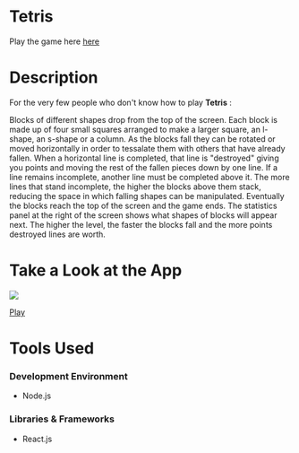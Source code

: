 
# Tetris 

Play the game here [here](https://kevmhughes.github.io/tetris/)

# Description
For the very few people who don't know how to play **Tetris** : 

Blocks of different shapes drop from the top of the screen. Each block is made up of four small squares arranged to make a larger square, an l-shape, an s-shape or a column. As the blocks fall they can be rotated or moved horizontally in order to tessalate them with others that have already fallen. When a horizontal line is completed, that line is "destroyed" giving you points and moving the rest of the fallen pieces down by one line. If a line remains incomplete, another line must be completed above it. The more lines that stand incomplete, the higher the blocks above them stack, reducing the space in which falling shapes can be manipulated. Eventually the blocks reach the top of the screen and the game ends. The statistics panel at the right of the screen shows what shapes of blocks will appear next. The higher the level, the faster the blocks fall and the more points destroyed lines are worth.


# Take a Look at the App
<kbd>
<img src="src/assets/desktop_screenshot.png"/>
</kbd>

[Play](https://kevmhughes.github.io/tetris/)
 
# Tools Used

### Development Environment
* Node.js

### Libraries & Frameworks
* React.js






